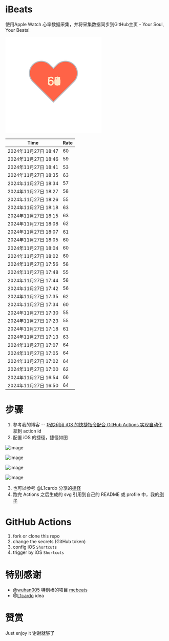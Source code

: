 # iBeats
使用Apple Watch 心率数据采集，并将采集数据同步到GitHub主页 - Your Soul, Your Beats!

![](./files/heart.svg)

<!--START_SECTION:my_heart_rate-->
| Time | Rate | 
 | ---- | ---- | 
| 2024年11月27日 18:47 | 60 |
| 2024年11月27日 18:46 | 59 |
| 2024年11月27日 18:41 | 53 |
| 2024年11月27日 18:35 | 63 |
| 2024年11月27日 18:34 | 57 |
| 2024年11月27日 18:27 | 58 |
| 2024年11月27日 18:26 | 55 |
| 2024年11月27日 18:18 | 63 |
| 2024年11月27日 18:15 | 63 |
| 2024年11月27日 18:08 | 62 |
| 2024年11月27日 18:07 | 61 |
| 2024年11月27日 18:05 | 60 |
| 2024年11月27日 18:04 | 60 |
| 2024年11月27日 18:02 | 60 |
| 2024年11月27日 17:56 | 58 |
| 2024年11月27日 17:48 | 55 |
| 2024年11月27日 17:44 | 58 |
| 2024年11月27日 17:42 | 56 |
| 2024年11月27日 17:35 | 62 |
| 2024年11月27日 17:34 | 60 |
| 2024年11月27日 17:30 | 55 |
| 2024年11月27日 17:23 | 55 |
| 2024年11月27日 17:18 | 61 |
| 2024年11月27日 17:13 | 63 |
| 2024年11月27日 17:07 | 64 |
| 2024年11月27日 17:05 | 64 |
| 2024年11月27日 17:02 | 64 |
| 2024年11月27日 17:00 | 62 |
| 2024年11月27日 16:54 | 66 |
| 2024年11月27日 16:50 | 64 |

<!--END_SECTION:my_heart_rate-->

# 步骤
1. 参考我的博客 -- [巧妙利用 iOS 的快捷指令配合 GitHub Actions 实现自动化](https://github.com/yihong0618/gitblog/issues/198) 拿到 action id
2. 配置 iOS 的捷径，捷径如图

![image](https://user-images.githubusercontent.com/15976103/122154218-0db0b480-ce97-11eb-93bb-5aec07c558dc.png)

![image](https://user-images.githubusercontent.com/15976103/122154236-186b4980-ce97-11eb-8e4b-70551a0391ae.png)

![image](https://user-images.githubusercontent.com/15976103/122154268-2d47dd00-ce97-11eb-902e-3acf292265a9.png)

![image](https://user-images.githubusercontent.com/15976103/122174055-fa144680-ceb4-11eb-9be2-3eb83cd516f7.png)

3. 也可以参考 @L1cardo 分享的[捷径](https://www.icloud.com/shortcuts/6ab6047b459c41ad822ad6b94b1c03d4)
4. 跑完 Actions 之后生成的 svg 引用到自己的 README 或 profile 中，我的[例子](https://github.com/yihong0618) 

# GitHub Actions

1. fork or clone this repo
2. change the secrets (GitHub token)
3. config iOS `Shortcuts` 
4. trigger by iOS `Shortcuts`

# 特别感谢
- @[wuhan005](https://github.com/wuhan005) 特别棒的项目 [mebeats](https://github.com/wuhan005/mebeats)
- @[L1cardo](https://github.com/L1cardo) idea

# 赞赏
Just enjoy it
谢谢就够了
